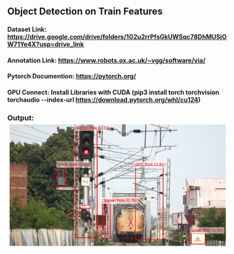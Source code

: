 ## Object Detection on Train Features

#### Dataset Link: https://drive.google.com/drive/folders/1G2u2rrPfsGkUWSqc78DhMUSjOW71Ye4X?usp=drive_link
#### Annotation Link: https://www.robots.ox.ac.uk/~vgg/software/via/
#### Pytorch Documention: https://pytorch.org/
#### GPU Connect: Install Libraries with CUDA (pip3 install torch torchvision torchaudio --index-url https://download.pytorch.org/whl/cu124)

### Output: ![Output](https://github.com/aniketpund1807/Object_Detection_on_Train_Feature_FRCNN/blob/main/Output_Object_Detection.png)
